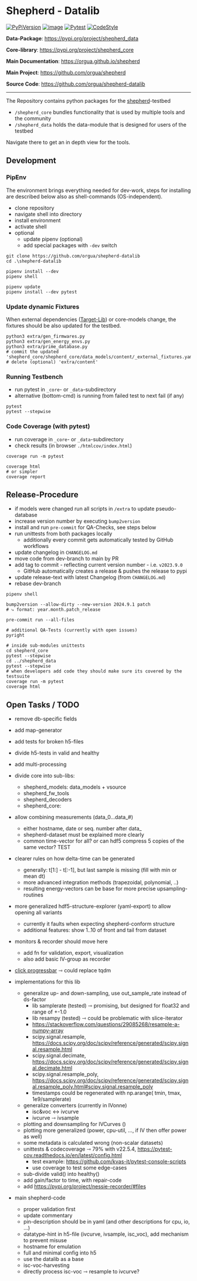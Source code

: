 # Shepherd - Datalib

[![PyPiVersion](https://img.shields.io/pypi/v/shepherd_data.svg)](https://pypi.org/project/shepherd_data)
[![image](https://img.shields.io/pypi/pyversions/shepherd_data.svg)](https://pypi.python.org/pypi/shepherd-data)
[![Pytest](https://github.com/orgua/shepherd-datalib/actions/workflows/py_unittest.yml/badge.svg)](https://github.com/orgua/shepherd-datalib/actions/workflows/py_unittest.yml)
[![CodeStyle](https://img.shields.io/endpoint?url=https://raw.githubusercontent.com/astral-sh/ruff/main/assets/badge/v2.json)](https://github.com/astral-sh/ruff)

**Data-Package**: <https://pypi.org/project/shepherd_data>

**Core-library**: <https://pypi.org/project/shepherd_core>

**Main Documentation**: <https://orgua.github.io/shepherd>

**Main Project**: <https://github.com/orgua/shepherd>

**Source Code**: <https://github.com/orgua/shepherd-datalib>

---

The Repository contains python packages for the [shepherd](https://github.com/orgua/shepherd)-testbed

- `/shepherd_core` bundles functionality that is used by multiple tools and the community
- `/shepherd_data` holds the data-module that is designed for users of the testbed

Navigate there to get an in depth view for the tools.

## Development

### PipEnv

The environment brings everything needed for dev-work, steps for installing are described below also as shell-commands (OS-independent).

- clone repository
- navigate shell into directory
- install environment
- activate shell
- optional
  - update pipenv (optional)
  - add special packages with `-dev` switch

```Shell
git clone https://github.com/orgua/shepherd-datalib
cd .\shepherd-datalib

pipenv install --dev
pipenv shell

pipenv update
pipenv install --dev pytest
```

### Update dynamic Fixtures

When external dependencies ([Target-Lib](https://github.com/orgua/shepherd-targets/)) or core-models change, the fixtures should be also updated for the testbed.

```shell
python3 extra/gen_firmwares.py
python3 extra/gen_energy_envs.py
python3 extra/prime_database.py
# commit the updated 'shepherd_core/shepherd_core/data_models/content/_external_fixtures.yaml'
# delete (optional) 'extra/content'
```

### Running Testbench

- run pytest in ``_core``- or ``_data``-subdirectory
- alternative (bottom-cmd) is running from failed test to next fail (if any)

```shell
pytest
pytest --stepwise
```

### Code Coverage (with pytest)

- run coverage in ``_core``- or ``_data``-subdirectory
- check results (in browser `./htmlcov/index.html`)

```shell
coverage run -m pytest

coverage html
# or simpler
coverage report
```

## Release-Procedure

- if models were changed run all scripts in `/extra` to update pseudo-database
- increase version number by executing ``bump2version``
- install and run ``pre-commit`` for QA-Checks, see steps below
- run unittests from both packages locally
  - additionally every commit gets automatically tested by GitHub workflows
- update changelog in ``CHANGELOG.md``
- move code from dev-branch to main by PR
- add tag to commit - reflecting current version number - i.e. ``v2023.9.0``
  - GitHub automatically creates a release & pushes the release to pypi
- update release-text with latest Changelog (from `CHANGELOG.md`)
- rebase dev-branch

```shell
pipenv shell

bump2version --allow-dirty --new-version 2024.9.1 patch
# ⤷ format: year.month.patch_release

pre-commit run --all-files

# additional QA-Tests (currently with open issues)
pyright

# inside sub-modules unittests
cd shepherd_core
pytest --stepwise
cd ../shepherd_data
pytest --stepwise
# when developers add code they should make sure its covered by the testsuite
coverage run -m pytest
coverage html
```

## Open Tasks / TODO

- remove db-specific fields
- add map-generator
- add tests for broken h5-files
- divide h5-tests in valid and healthy
- add multi-processing
- divide core into sub-libs:
  - shepherd_models: data_models + vsource
  - shepherd_fw_tools
  - shepherd_decoders
  - shepherd_core:
- allow combining measurements (data_0...data_#)
  - either hostname, date or seq. number after data_
  - shepherd-dataset must be explained more clearly
  - common time-vector for all? or can hdf5 compress 5 copies of the same vector? TEST
- clearer rules on how delta-time can be generated
  - generally: t[1:] - t[:-1], but last sample is missing (fill with min or mean dt)
  - more advanced integration methods (trapezoidal, polynomial, ..)
  - resulting energy-vectors can be base for more precise upsampling-routines
- more generalized hdf5-structure-explorer (yaml-export) to allow opening all variants
  - currently it faults when expecting shepherd-conform structure
  - additional features: show 1..10 of front and tail from dataset
- monitors & recorder should move here
  - add fn for validation, export, visualization
  - also add basic IV-group as recorder

- [click progressbar](https://click.palletsprojects.com/en/8.1.x/api/#click.progressbar) ⇾ could replace tqdm
- implementations for this lib
  - generalize up- and down-sampling, use out_sample_rate instead of ds-factor
    - lib samplerate (tested) ⇾ promising, but designed for float32 and range of +-1.0
    - lib resampy (tested) ⇾ could be problematic with slice-iterator
    - https://stackoverflow.com/questions/29085268/resample-a-numpy-array
    - scipy.signal.resample, https://docs.scipy.org/doc/scipy/reference/generated/scipy.signal.resample.html
    - scipy.signal.decimate, https://docs.scipy.org/doc/scipy/reference/generated/scipy.signal.decimate.html
    - scipy.signal.resample_poly, https://docs.scipy.org/doc/scipy/reference/generated/scipy.signal.resample_poly.html#scipy.signal.resample_poly
    - timestamps could be regenerated with np.arange( tmin, tmax, 1e9/samplerate)
  - generalize converters (currently in IVonne)
    - isc&voc <-> ivcurve
    - ivcurve ⇾ ivsample
  - plotting and downsampling for IVCurves ()
  - plotting more generalized (power, cpu-util, ..., if IV then offer power as well)
  - some metadata is calculated wrong (non-scalar datasets)
  - unittests & codecoverage ⇾ 79% with v22.5.4, https://pytest-cov.readthedocs.io/en/latest/config.html
    - test example: https://github.com/kvas-it/pytest-console-scripts
    - use coverage to test some edge-cases
  - sub-divide valid() into healthy()
  - add gain/factor to time, with repair-code
  - add https://pypi.org/project/nessie-recorder/#files
- main shepherd-code
  - proper validation first
  - update commentary
  - pin-description should be in yaml (and other descriptions for cpu, io, ...)
  - datatype-hint in h5-file (ivcurve, ivsample, isc_voc), add mechanism to prevent misuse
  - hostname for emulation
  - full and minimal config into h5
  - use the datalib as a base
  - isc-voc-harvesting
  - directly process isc-voc ⇾ resample to ivcurve?
